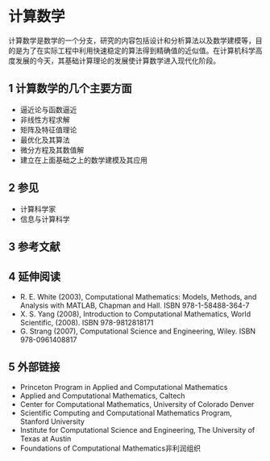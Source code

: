 # 计算数学

计算数学是数学的一个分支，研究的内容包括设计和分析算法以及数学建模等，目的是为了在实际工程中利用快速稳定的算法得到精确值的近似值。在计算机科学高度发展的今天，其基础计算理论的发展使计算数学进入现代化阶段。



## 1 计算数学的几个主要方面

* 逼近论与函数逼近
* 非线性方程求解
* 矩阵及特征值理论
* 最优化及其算法
* 微分方程及其数值解
* 建立在上面基础之上的数学建模及其应用



## 2 参见

* 计算科学家
* 信息与计算科学



## 3 参考文献



## 4 延伸阅读

* R. E. White (2003), Computational Mathematics: Models, Methods, and Analysis with MATLAB, Chapman and Hall.  ISBN 978-1-58488-364-7
* X. S. Yang (2008), Introduction to Computational Mathematics, World Scientific, (2008). ISBN  978-9812818171
* G. Strang (2007), Computational Science and Engineering, Wiley. ISBN  978-0961408817



## 5 外部链接

* Princeton Program in Applied and Computational Mathematics
* Applied and Computational Mathematics, Caltech
* Center for Computational Mathematics, University of Colorado Denver
* Scientific Computing and Computational Mathematics Program, Stanford University
* Institute for Computational Science and Engineering, The University of Texas at Austin
* Foundations of Computational Mathematics非利润组织



